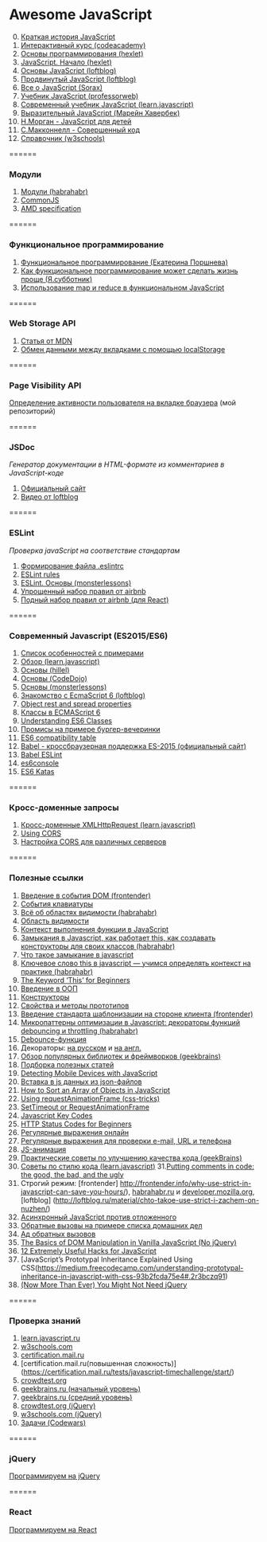 # Awesome JavaScript
0. [Краткая история JavaScript](https://habrahabr.ru/company/livetyping/blog/324196/-istoriya-javascript-v-tryoh-chastyah) 
1. [Интерактивный курс (codeacademy)](https://www.codecademy.com/en/tracks/javascript) 
2. [Основы программирования (hexlet)](https://ru.hexlet.io/courses/programming-basics)
3. [JavaScript. Начало (hexlet)](https://ru.hexlet.io/courses/javascript_setup)
4. [Основы JavaScript (loftblog)](http://loftblog.ru/material/osnovy-javascript-1-tipy-dannyx/)
5. [Продвинутый JavaScript (loftblog)](http://loftblog.ru/material/prodvinutyj-javascript-1-shablony-vyzova-funkcij-i-this/)
6. [Все о JavaScript (Sorax)](https://www.youtube.com/watch?v=H6G63NKRSi8&list=PL363QX7S8MfSxcHzvkNEqMYbOyhLeWwem)
7. [Учебник JavaScript (professorweb)](http://professorweb.ru/my/javascript/js_theory/level1/javascript_index.php)
8. [Современный учебник JavaScript (learn.javascript)](https://learn.javascript.ru/)
9. [Выразительный JavaScript (Марейн Хавербек)](http://wickedblog.ru/wp-content/uploads/2015/07/eloquentjavascript_ru.pdf)
10. [Н.Морган - JavaScript для детей](https://drive.google.com/file/d/0BxSD8FAEX1XfaFAwQWdOUkZlRnM/view)
11. [С.Макконнелл - Совершенный код](https://www.bsuir.by/m/12_100229_1_98218.pdf)
12. [Справочник (w3schools)](http://www.w3schools.com/js/default.asp)

======

### Модули
1. [Модули (habrahabr)](https://habrahabr.ru/post/243273/)
2. [CommonJS](http://largescalejs.ru/commonjs-modules/)
3. [AMD specification](https://github.com/amdjs/amdjs-api/wiki/AMD)

======

### Функциональное программирование
1. [Функциональное программирование (Екатерина Поршнева)](https://www.youtube.com/watch?v=8nWQCcqUwR0&feature=youtu.be)
2. [Как функциональное программирование может сделать жизнь проще (Я.субботник)](https://www.youtube.com/watch?v=t4AhK0oWd9I)
3. [Использование map и reduce в функциональном JavaScript](https://habrahabr.ru/company/nixsolutions/blog/324342)

======

### Web Storage API
1. [Статья от MDN](https://developer.mozilla.org/ru/docs/Web/API/Web_Storage_API/Using_the_Web_Storage_API)
2. [Обмен данными между вкладками с помощью localStorage](http://getinstance.info/articles/translations/cross-tab-communications/)

======

### Page Visibility API
[Определение активности пользователя на вкладке браузера](https://github.com/KAnastasiya/Cross-browser-Page-Visibility-API) (мой репозиторий)

======

### JSDoc
*Генератор документации в HTML-формате из комментариев в JavaScript-коде*

1. [Официальный сайт](http://usejsdoc.org/)
2. [Видео от loftblog](http://loftblog.ru/material/jsdoc-1-znakomstvo/)

======

### ESLint
*Проверка javaScript на соответствие стандартам*

1. [Формирование файла .eslintrc](https://pirosikick.github.io/eslintrc-editor/)
2. [ESLint rules]( http://eslint.org/docs/rules/)
3. [ESLint. Основы (monsterlessons)](http://monsterlessons.com/project/lessons/eslint)
4. [Упрощенный набор правил от airbnb](https://www.npmjs.com/package/eslint-config-airbnb-base)
5. [Подный набор правил от airbnb (для React)](https://www.npmjs.com/package/eslint-config-airbnb)

======

### Современный Javascript (ES2015/ES6)
1. [Список особенностей с примерами](http://es6-features.org)
2. [Обзор (learn.javascript)](https://learn.javascript.ru/es-modern)
3. [Основы (hillel)](http://live.itschool-hillel.org/znakomstvo-s-ecmascript-2015)
4. [Основы (CodeDojo)](https://www.youtube.com/watch?v=4YfsAz-sNAo&list=PLqHlAwsJRxAOpWPtj2T6HhSzX-lKmKV2q)
5. [Основы (monsterlessons)](http://monsterlessons.com/project/series/es6-dlya-nachinayushih)
6. [Знакомство с EcmaScript 6 (loftblog)](https://loftblog.ru/material/1-znakomstvo-s-ecmascript-6-let-const/) 
7. [Object rest and spread properties](https://developers.google.com/web/updates/2017/06/object-rest-spread)
8. [Классы в ECMAScript 6](http://frontender.info/es6-classes-final/)
9. [Understanding ES6 Classes](https://medium.com/papdit/understanding-es6-classes-ada7c14e0213#.cynm2gujz)
10. [Промисы на примере бургер-вечеринки](https://habrahabr.ru/company/nixsolutions/blog/323066/?mobile=no)
11. [ES6 compatibility table](https://kangax.github.io/compat-table/es6/)
12. [Babel - кроссбраузерная поддержка ES-2015 (официальный сайт)](https://babeljs.io/)
13. [Babel ESLint](https://github.com/babel/babel-eslint) 
14. [es6console](https://es6console.com/)
15. [ES6 Katas](http://es6katas.org/)

======

### Кросс-доменные запросы
1. [Кросс-доменные XMLHttpRequest (learn.javascript)](https://learn.javascript.ru/xhr-crossdomain#cors)
2. [Using CORS](http://www.html5rocks.com/en/tutorials/cors/)
3. [Настройка CORS для различных серверов](http://enable-cors.org/index.html)

======

### Полезные ссылки
1. [Введение в события DOM (frontender)](http://frontender.info/an-introduction-to-dom-events/)
2. [События клавиатуры](http://xiper.net/learn/javascript/events/keyboard)
3. [Всё об областях видимости (habrahabr)](https://habrahabr.ru/post/239863/)
4. [Область видимости](http://getinstance.info/articles/javascript/variables-scope-in-javascript/)
5. [Контекст выполнения функции в JavaScript](http://getinstance.info/articles/javascript/execution-context/)
6. [Замыкания в Javascript, как работает this, как создавать конструкторы для своих классов (habrahabr)](https://habrahabr.ru/post/133034/)
7. [Что такое замыкание в javascript](https://myrusakov.ru/javascript-closures.html)
8. [Ключевое слово this в javascript — учимся определять контекст на практике (habrahabr)](https://habrahabr.ru/post/149516/)
9. [The Keyword ‘This’ for Beginners](https://hackernoon.com/javascript-the-keyword-this-for-beginners-fb5238d99f85)
10. [Введение в ООП](http://www.cyberguru.ru/web/html/javascript-introduction-to-objective-js.html?showall=1)
11. [Конструкторы](http://forwebdev.ru/javascript/constructors/)
12. [Свойства и методы прототипов](http://forwebdev.ru/javascript/prototype-properties-methods/)
13. [Введение стандарта шаблонизации на стороне клиента (frontender)](http://frontender.info/template/)
14. [Микропаттерны оптимизации в Javascript: декораторы функций debouncing и throttling (habrahabr)](https://habrahabr.ru/post/60957/)
15. [Debounce-функция](https://davidwalsh.name/javascript-debounce-function)
16. Декораторы: [на русском](http://it-lessonsblog.ru/dekoratory-v-javascript) и [на англ.](https://medium.com/front-end-hacking/javascript-make-your-code-cleaner-with-decorators-d34fc72af947#.dy0yrdlkd)
17. [Обзор популярных библиотек и фреймворков (geekbrains)](https://geekbrains.ru/events/42)
18. [Подборка полезных статей](http://forwebdev.ru/category/javascript/)
19. [Detecting Mobile Devices with JavaScript](https://www.abeautifulsite.net/detecting-mobile-devices-with-javascript)
20. [Вставка в js данных из json-файлов](http://stackoverflow.com/questions/33650399/es6-modules-implementation-how-to-load-a-json-file )
21. [How to Sort an Array of Objects in JavaScript](https://www.sitepoint.com/sort-an-array-of-objects-in-javascript/)
22. [Using requestAnimationFrame (css-tricks)](https://css-tricks.com/using-requestanimationframe/)
23. [SetTimeout or RequestAnimationFrame](http://creativejs.com/resources/requestanimationframe/)
24. [Javascript Key Codes](http://www.cambiaresearch.com/articles/15/javascript-key-codes)
25. [HTTP Status Codes for Beginners](https://www.addedbytes.com/articles/for-beginners/http-status-codes/)
26. [Регулярные выражения онлайн](http://regexr.com/)
27. [Регулярные выражения для проверки e-mail, URL и телефона](http://web.izjum.com/regexp-email-url-phone)
28. [JS-анимация](http://daniel-lundin.github.io/snabbt.js/)
29. [Практические советы по улучшению качества кода (geekBrains)](https://geekbrains.ru/events/145) 
30. [Советы по стилю кода (learn.javascript)](https://learn.javascript.ru/coding-style)
31.[Putting comments in code: the good, the bad, and the ugly](https://medium.freecodecamp.com/code-comments-the-good-the-bad-and-the-ugly-be9cc65fbf83)
32. Строгий режим: [frontender] http://frontender.info/why-use-strict-in-javascript-can-save-you-hours/), [habrahabr.ru](https://habrahabr.ru/post/118666/) и [developer.mozilla.org](https://developer.mozilla.org/en/docs/Web/JavaScript/Reference/Strict_mode), [loftblog] (http://loftblog.ru/material/chto-takoe-use-strict-i-zachem-on-nuzhen/)
33. [Асинхронный JavaScript против отложенного](https://habrahabr.ru/post/323790/)
34. [Обратные вызовы на примере списка домашних дел](https://htmlacademy.ru/blog/155-understanding-callbacks?utm_source=forwebdev&utm_medium=announcement&utm_campaign=obratnye-vyzovy-na-primere-spiska-domashn)
35. [Ад обратных вызовов](http://callbackhell.ru/)
36. [The Basics of DOM Manipulation in Vanilla JavaScript (No jQuery)](https://www.sitepoint.com/dom-manipulation-vanilla-javascript-no-jquery/) 
37. [12 Extremely Useful Hacks for JavaScript](https://blog.jscrambler.com/12-extremely-useful-hacks-for-javascript/) 
38. [JavaScript’s Prototypal Inheritance Explained Using CSS(https://medium.freecodecamp.com/understanding-prototypal-inheritance-in-javascript-with-css-93b2fcda75e4#.2r3bczq91)  
39. [(Now More Than Ever) You Might Not Need jQuery](https://css-tricks.com/now-ever-might-not-need-jquery/)

======

### Проверка знаний
1. [learn.javascript.ru](https://learn.javascript.ru/quiz)
2. [w3schools.com](http://www.w3schools.com/quiztest/quiztest.asp?qtest=JavaScript)
3. [certification.mail.ru](https://certification.mail.ru/tests/copy-javascript/start/)
4. [certification.mail.ru(повышенная сложность)] (https://certification.mail.ru/tests/javascript-timechallenge/start/)
5. [crowdtest.org](http://crowdtest.org/ru/javascript)
6. [geekbrains.ru (начальный уровень)](https://geekbrains.ru/tests/15)
7. [geekbrains.ru (средний уровень)](https://geekbrains.ru/tests/21)
8. [crowdtest.org (jQuery)](http://crowdtest.org/ru/jquery)
9. [w3schools.com (jQuery)](http://www.w3schools.com/quiztest/quiztest.asp?qtest=jQuery)
10. [Задачи (Codewars)](https://www.codewars.com/kata/search/my-languages?q=&r%5B%5D=-8&xids=completed&beta=false)

======

### jQuery
[Программируем на jQuery](https://github.com/KAnastasiya/Useful_informations_about_frontend/blob/master/jquery.md)

======

### React
[Программируем на React](https://github.com/KAnastasiya/Useful_informations_about_frontend/blob/master/react.md)
